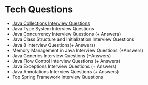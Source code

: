 # Tech Questions

- [Java Collections Interview Questions](https://www.baeldung.com/java-collections-interview-questions)
- Java Type System Interview Questions
- Java Concurrency Interview Questions (+ Answers)
- Java Class Structure and Initialization Interview Questions
- Java 8 Interview Questions(+ Answers)
- Memory Management in Java Interview Questions (+Answers)
- Java Generics Interview Questions (+Answers)
- Java Flow Control Interview Questions (+ Answers)
- Java Exceptions Interview Questions (+ Answers)
- Java Annotations Interview Questions (+ Answers)
- Top Spring Framework Interview Questions

